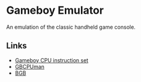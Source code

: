 # Gameboy Emulator
An emulation of the classic handheld game console.

## Links
* [Gameboy CPU instruction set](http://www.pastraiser.com/cpu/gameboy/gameboy_opcodes.html)
* [GBCPUman](http://marc.rawer.de/Gameboy/Docs/GBCPUman.pdf)
* [BGB](http://bgb.bircd.org/)
